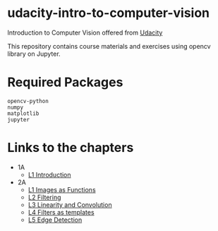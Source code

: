 # udacity-intro-to-computer-vision
Introduction to Computer Vision offered from [Udacity](https://www.udacity.com/course/introduction-to-computer-vision--ud810)

This repository contains course materials and exercises using opencv library on Jupyter.

# Required Packages
```
opencv-python
numpy
matplotlib
jupyter
``` 

# Links to the chapters
* 1A
    * [L1 Introduction](notes/1A/L1_Introduction.ipynb)
* 2A
    * [L1 Images as Functions](notes/2A/L1_Images_as_Functions.ipynb)
    * [L2 Filtering](notes/2A/L2_Filtering.ipynb)
    * [L3 Linearity and Convolution](notes/2A/L3_Linearity_and_convolution.ipynb)
    * [L4 Filters as templates](notes/2A/L4_Filters_as_templates.ipynb)
    * [L5 Edge Detection](notes/2A/L5_Edge_detection.ipynb)
